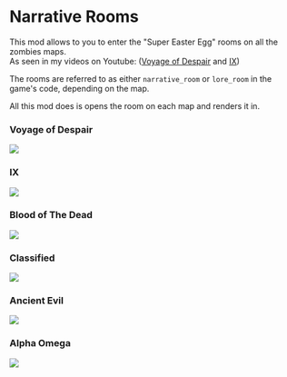 # Narrative Rooms
This mod allows to you to enter the "Super Easter Egg" rooms on all the zombies maps.\
As seen in my videos on Youtube: ([Voyage of Despair](https://youtube.com/watch?v=81FOtzzDNjk) and [IX](https://youtube.com/watch?v=qxqq84LOukw))

The rooms are referred to as either `narrative_room` or `lore_room` in the game's code, depending on the map. 

All this mod does is opens the room on each map and renders it in. 

### Voyage of Despair
![](https://i.ibb.co/sKsKtsz/voyage1.png)

### IX
![](https://i.ibb.co/Qmsng2f/ix.png)

### Blood of The Dead
![](https://i.ibb.co/fFfWDsJ/botd.png)

### Classified 
![](https://i.ibb.co/vQtty3D/class.png)

### Ancient Evil
![](https://i.ibb.co/YP5F0GS/ae1.png)

### Alpha Omega
![](https://i.ibb.co/sm0DZB4/ao.png)
